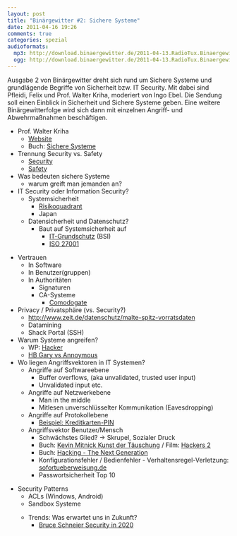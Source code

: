 ```yaml
---
layout: post
title: "Binärgewitter #2: Sichere Systeme"
date: 2011-04-16 19:26
comments: true
categories: spezial
audioformats:
  mp3: http://download.binaergewitter.de/2011-04-13.RadioTux.Binaergewitter.2.mp3
  ogg: http://download.binaergewitter.de/2011-04-13.RadioTux.Binaergewitter.2.ogg
---
```


<p>Ausgabe 2 von Binärgewitter dreht sich rund um Sichere Systeme und grundlägende Begriffe von Sicherheit bzw. IT Security. Mit dabei sind Pfleidi, Felix und Prof. Walter Kriha, moderiert von Ingo Ebel. Die Sendung soll einen Einblick in Sicherheit und Sichere Systeme geben. Eine weitere Binärgewitterfolge wird sich dann mit einzelnen Angriff- und Abwehrmaßnahmen beschäftigen.</p>

<div>
  <ul id="internal-source-marker_0.01693269656971097">
    <li>Prof. Walter Kriha
      <ul>
        <li><a href="http://kriha.org">Website</a></li>
        <li>Buch: <a href="http://www.amazon.de/gp/product/3540789588/ref=as_li_ss_tl?ie=UTF8&amp;tag=trektrip&amp;linkCode=as2&amp;camp=1638&amp;creative=19454&amp;creativeASIN=3540789588" target="_blank">Sichere Systeme</a></li>
      </ul>
    </li>
    <li>Trennung Security vs. Safety
      <ul>
        <li><a href="http://en.wikipedia.org/wiki/Computer_security">Security</a></li>
        <li><a href="http://en.wikipedia.org/wiki/Safety">Safety</a></li>
      </ul>
    </li>
    <li>Was bedeuten sichere Systeme
      <ul>
        <li>warum greift man jemanden an?</li>
      </ul>
    </li>
    <li>IT Security oder Information Security?
      <ul>
        <li>Systemsicherheit
          <ul>
            <li><a href="http://upload.wikimedia.org/wikipedia/commons/8/80/Risk_matrix_with_simple_quadrant_strategy.jpg">Risikoquadrant</a></li>
            <li>Japan</li>
          </ul>
        </li>
        <li>Datensicherheit und Datenschutz?
          <ul>
            <li>Baut auf Systemsicherheit auf
              <ul>
                <li><a href="https://www.bsi.bund.de/DE/Themen/ITGrundschutz/itgrundschutz_node.html">IT-Grundschutz</a> (BSI)</li>
                <li><a href="http://iso27001security.com/">ISO 27001</a></li>
              </ul>
            </li>
          </ul>
        </li>
      </ul>
    </li>
  </ul>
  <ul>
    <li>Vertrauen
      <ul>
        <li>In Software</li>
        <li>In Benutzer(gruppen)</li>
        <li>In Authoritäten
          <ul>
            <li>Signaturen</li>
            <li>CA-Systeme
              <ul>
                <li><a href="http://www.f-secure.com/weblog/archives/00002128.html">Comodogate</a></li>
              </ul>
            </li>
          </ul>
        </li>
      </ul>
    </li>
    <li>Privacy / Privatsphäre (vs. Security?)
      <ul>
        <li><a href="http://www.zeit.de/datenschutz/malte-spitz-vorratsdaten">http://www.zeit.de/datenschutz/malte-spitz-vorratsdaten</a></li>
        <li>Datamining</li>
        <li>Shack Portal (SSH)</li>
      </ul>
    </li>
    <li>Warum Systeme angreifen?
      <ul>
        <li>WP: <a href="http://de.wikipedia.org/wiki/Hacker">Hacker</a></li>
        <li><a href="http://www.zdnet.de/news/wirtschaft_sicherheit_security_bericht__anonymous__hackt_sicherheitsfirma_story-39001024-41548071-1.htm">HB Gary vs Annoymous</a></li>
      </ul>
    </li>
    <li>Wo liegen Angriffsvektoren in IT Systemen?
      <ul>
        <li>Angriffe auf Softwareebene
          <ul>
            <li>Buffer overflows, (aka unvalidated, trusted user input)</li>
            <li>Unvalidated input etc.</li>
          </ul>
        </li>
        <li>Angriffe auf Netzwerkebene
          <ul>
            <li>Man in the middle</li>
            <li>Mitlesen unverschlüsselter Kommunikation (Eavesdropping)</li>
          </ul>
        </li>
        <li>Angriffe auf Protokollebene
          <ul>
            <li><a href="http://events.ccc.de/congress/2010/Fahrplan/events/4211.en.html">Beispiel: Kreditkarten-PIN</a></li>
          </ul>
        </li>
        <li>Angriffsvektor Benutzer/Mensch
          <ul>
            <li>Schwächstes Glied? -&gt; Skrupel, Sozialer Druck</li>
            <li>Buch: <a href="http://www.amazon.de/gp/product/3826615697/ref=as_li_ss_tl?ie=UTF8&amp;tag=trektrip&amp;linkCode=as2&amp;camp=1638&amp;creative=19454&amp;creativeASIN=3826615697" target="_blank">Kevin Mitnick Kunst der Täuschung</a> / Film: <a href="http://www.imdb.com/title/tt0159784/">Hackers 2</a></li>
            <li>Buch: <a href="http://www.amazon.de/gp/product/0596154577/ref=as_li_ss_tl?ie=UTF8&amp;tag=trektrip&amp;linkCode=as2&amp;camp=1638&amp;creative=19454&amp;creativeASIN=0596154577" target="_blank">Hacking - The Next Generation</a></li>
            <li>Konfigurationsfehler / Bedienfehler - Verhaltensregel-Verletzung: <a href="http://sofortueberweisung.de/">sofortueberweisung.de</a></li>
            <li>Passwortsicherheit Top 10</li>
          </ul>
        </li>
      </ul>
    </li>
  </ul>
  <ul>
    <li>Security Patterns
      <ul>
        <li>ACLs (Windows, Android)</li>
        <li>Sandbox Systeme</li>
      </ul>
      <div>
        <ul id="internal-source-marker_0.01693269656971097">
          <li>Trends: Was erwartet uns in Zukunft?
            <ul>
              <li><a href="http://www.schneier.com/blog/archives/2010/12/security_in_202.html" target="_blank">Bruce Schneier Security in 2020</a></li>
            </ul>
          </li>
        </ul>
      </div></li>
    </ul>
  </div>
